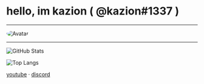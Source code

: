 # hello, im kazion ( @kazion#1337 )
------

<img src="https://images-ext-2.discordapp.net/external/cyAacrvEDPgX8Fwj4CxRUnd7w4ToFPCsWR_GHjApyq0/%3Ffit%3D480%252C270%26ssl%3D1/https/i0.wp.com/getmybuzzup.com/wp-content/uploads/2018/02/Molly-Brazy-1.gif?width=432&height=243" alt="Avatar" style="border-radius: 75%;">

-----

![GitHub Stats](https://github-readme-stats.vercel.app/api?username=kazion1337&show_icons=true&theme=dark)

![Top Langs](https://github-readme-stats.vercel.app/api/top-langs/?username=kazion1337&theme=dark&layout=compact)

<a href="https://www.youtube.com/channel/UC8qf6C2JgE_QDjVw75rVFpQ">youtube</a>
    ·
    <a href="https://discord.com/invite/pfps">discord</a>
